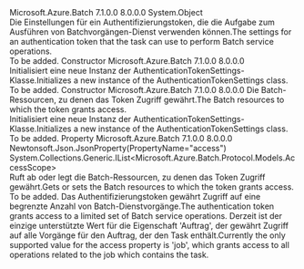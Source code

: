 <Type Name="AuthenticationTokenSettings" FullName="Microsoft.Azure.Batch.Protocol.Models.AuthenticationTokenSettings">
  <TypeSignature Language="C#" Value="public class AuthenticationTokenSettings" />
  <TypeSignature Language="ILAsm" Value=".class public auto ansi beforefieldinit AuthenticationTokenSettings extends System.Object" />
  <TypeSignature Language="DocId" Value="T:Microsoft.Azure.Batch.Protocol.Models.AuthenticationTokenSettings" />
  <TypeSignature Language="VB.NET" Value="Public Class AuthenticationTokenSettings" />
  <TypeSignature Language="F#" Value="type AuthenticationTokenSettings = class" />
  <AssemblyInfo>
    <AssemblyName>Microsoft.Azure.Batch</AssemblyName>
    <AssemblyVersion>7.1.0.0</AssemblyVersion>
    <AssemblyVersion>8.0.0.0</AssemblyVersion>
  </AssemblyInfo>
  <Base>
    <BaseTypeName>System.Object</BaseTypeName>
  </Base>
  <Interfaces />
  <Docs>
    <summary>
            <span data-ttu-id="33679-101">Die Einstellungen für ein Authentifizierungstoken, die die Aufgabe zum Ausführen von Batchvorgängen-Dienst verwenden können.</span><span class="sxs-lookup"><span data-stu-id="33679-101">The settings for an authentication token that the task can use to perform Batch service operations.</span></span>
            </summary>
    <remarks>To be added.</remarks>
  </Docs>
  <Members>
    <Member MemberName=".ctor">
      <MemberSignature Language="C#" Value="public AuthenticationTokenSettings ();" />
      <MemberSignature Language="ILAsm" Value=".method public hidebysig specialname rtspecialname instance void .ctor() cil managed" />
      <MemberSignature Language="DocId" Value="M:Microsoft.Azure.Batch.Protocol.Models.AuthenticationTokenSettings.#ctor" />
      <MemberSignature Language="VB.NET" Value="Public Sub New ()" />
      <MemberType>Constructor</MemberType>
      <AssemblyInfo>
        <AssemblyName>Microsoft.Azure.Batch</AssemblyName>
        <AssemblyVersion>7.1.0.0</AssemblyVersion>
        <AssemblyVersion>8.0.0.0</AssemblyVersion>
      </AssemblyInfo>
      <Parameters />
      <Docs>
        <summary>
            <span data-ttu-id="33679-102">Initialisiert eine neue Instanz der AuthenticationTokenSettings-Klasse.</span><span class="sxs-lookup"><span data-stu-id="33679-102">Initializes a new instance of the AuthenticationTokenSettings class.</span></span>
            </summary>
        <remarks>To be added.</remarks>
      </Docs>
    </Member>
    <Member MemberName=".ctor">
      <MemberSignature Language="C#" Value="public AuthenticationTokenSettings (System.Collections.Generic.IList&lt;Microsoft.Azure.Batch.Protocol.Models.AccessScope&gt; access = null);" />
      <MemberSignature Language="ILAsm" Value=".method public hidebysig specialname rtspecialname instance void .ctor(class System.Collections.Generic.IList`1&lt;valuetype Microsoft.Azure.Batch.Protocol.Models.AccessScope&gt; access) cil managed" />
      <MemberSignature Language="DocId" Value="M:Microsoft.Azure.Batch.Protocol.Models.AuthenticationTokenSettings.#ctor(System.Collections.Generic.IList{Microsoft.Azure.Batch.Protocol.Models.AccessScope})" />
      <MemberSignature Language="VB.NET" Value="Public Sub New (Optional access As IList(Of AccessScope) = null)" />
      <MemberSignature Language="F#" Value="new Microsoft.Azure.Batch.Protocol.Models.AuthenticationTokenSettings : System.Collections.Generic.IList&lt;Microsoft.Azure.Batch.Protocol.Models.AccessScope&gt; -&gt; Microsoft.Azure.Batch.Protocol.Models.AuthenticationTokenSettings" Usage="new Microsoft.Azure.Batch.Protocol.Models.AuthenticationTokenSettings access" />
      <MemberType>Constructor</MemberType>
      <AssemblyInfo>
        <AssemblyName>Microsoft.Azure.Batch</AssemblyName>
        <AssemblyVersion>7.1.0.0</AssemblyVersion>
        <AssemblyVersion>8.0.0.0</AssemblyVersion>
      </AssemblyInfo>
      <Parameters>
        <Parameter Name="access" Type="System.Collections.Generic.IList&lt;Microsoft.Azure.Batch.Protocol.Models.AccessScope&gt;" />
      </Parameters>
      <Docs>
        <param name="access"><span data-ttu-id="33679-103">Die Batch-Ressourcen, zu denen das Token Zugriff gewährt.</span><span class="sxs-lookup"><span data-stu-id="33679-103">The Batch resources to which the token grants access.</span></span></param>
        <summary>
            <span data-ttu-id="33679-104">Initialisiert eine neue Instanz der AuthenticationTokenSettings-Klasse.</span><span class="sxs-lookup"><span data-stu-id="33679-104">Initializes a new instance of the AuthenticationTokenSettings class.</span></span>
            </summary>
        <remarks>To be added.</remarks>
      </Docs>
    </Member>
    <Member MemberName="Access">
      <MemberSignature Language="C#" Value="public System.Collections.Generic.IList&lt;Microsoft.Azure.Batch.Protocol.Models.AccessScope&gt; Access { get; set; }" />
      <MemberSignature Language="ILAsm" Value=".property instance class System.Collections.Generic.IList`1&lt;valuetype Microsoft.Azure.Batch.Protocol.Models.AccessScope&gt; Access" />
      <MemberSignature Language="DocId" Value="P:Microsoft.Azure.Batch.Protocol.Models.AuthenticationTokenSettings.Access" />
      <MemberSignature Language="VB.NET" Value="Public Property Access As IList(Of AccessScope)" />
      <MemberSignature Language="F#" Value="member this.Access : System.Collections.Generic.IList&lt;Microsoft.Azure.Batch.Protocol.Models.AccessScope&gt; with get, set" Usage="Microsoft.Azure.Batch.Protocol.Models.AuthenticationTokenSettings.Access" />
      <MemberType>Property</MemberType>
      <AssemblyInfo>
        <AssemblyName>Microsoft.Azure.Batch</AssemblyName>
        <AssemblyVersion>7.1.0.0</AssemblyVersion>
        <AssemblyVersion>8.0.0.0</AssemblyVersion>
      </AssemblyInfo>
      <Attributes>
        <Attribute>
          <AttributeName>Newtonsoft.Json.JsonProperty(PropertyName="access")</AttributeName>
        </Attribute>
      </Attributes>
      <ReturnValue>
        <ReturnType>System.Collections.Generic.IList&lt;Microsoft.Azure.Batch.Protocol.Models.AccessScope&gt;</ReturnType>
      </ReturnValue>
      <Docs>
        <summary>
            <span data-ttu-id="33679-105">Ruft ab oder legt die Batch-Ressourcen, zu denen das Token Zugriff gewährt.</span><span class="sxs-lookup"><span data-stu-id="33679-105">Gets or sets the Batch resources to which the token grants access.</span></span>
            </summary>
        <value>To be added.</value>
        <remarks>
            <span data-ttu-id="33679-106">Das Authentifizierungstoken gewährt Zugriff auf eine begrenzte Anzahl von Batch-Dienstvorgänge.</span><span class="sxs-lookup"><span data-stu-id="33679-106">The authentication token grants access to a limited set of Batch service operations.</span></span> <span data-ttu-id="33679-107">Derzeit ist der einzige unterstützte Wert für die Eigenschaft 'Auftrag', der gewährt Zugriff auf alle Vorgänge für den Auftrag, der den Task enthält.</span><span class="sxs-lookup"><span data-stu-id="33679-107">Currently the only supported value for the access property is 'job', which grants access to all operations related to the job which contains the task.</span></span>
            </remarks>
      </Docs>
    </Member>
  </Members>
</Type>